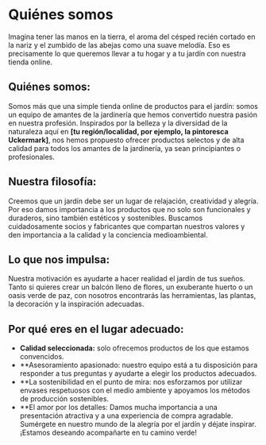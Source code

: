# Quiénes somos
Imagina tener las manos en la tierra, el aroma del césped recién cortado en la nariz y el zumbido de las abejas como una suave melodía. Eso es precisamente lo que queremos llevar a tu hogar y a tu jardín con nuestra tienda online.
## Quiénes somos:
Somos más que una simple tienda online de productos para el jardín: somos un equipo de amantes de la jardinería que hemos convertido nuestra pasión en nuestra profesión. Inspirados por la belleza y la diversidad de la naturaleza aquí en **[tu región/localidad, por ejemplo, la pintoresca Uckermark]**, nos hemos propuesto ofrecer productos selectos y de alta calidad para todos los amantes de la jardinería, ya sean principiantes o profesionales.
## Nuestra filosofía:
Creemos que un jardín debe ser un lugar de relajación, creatividad y alegría. Por eso damos importancia a los productos que no solo son funcionales y duraderos, sino también estéticos y sostenibles. Buscamos cuidadosamente socios y fabricantes que compartan nuestros valores y den importancia a la calidad y la conciencia medioambiental.
## Lo que nos impulsa:
Nuestra motivación es ayudarte a hacer realidad el jardín de tus sueños. Tanto si quieres crear un balcón lleno de flores, un exuberante huerto o un oasis verde de paz, con nosotros encontrarás las herramientas, las plantas, la decoración y la inspiración adecuadas.
## Por qué eres en el lugar adecuado:
*  **Calidad seleccionada:** solo ofrecemos productos de los que estamos convencidos.
*  **Asesoramiento apasionado: nuestro equipo está a tu disposición para responder a tus preguntas y ayudarte a elegir los productos adecuados.
*  **La sostenibilidad en el punto de mira: nos esforzamos por utilizar envases respetuosos con el medio ambiente y apoyamos los métodos de producción sostenibles.
*  **El amor por los detalles: Damos mucha importancia a una presentación atractiva y a una experiencia de compra agradable.
Sumérgete en nuestro mundo de la alegría por el jardín y déjate inspirar. ¡Estamos deseando acompañarte en tu camino verde!